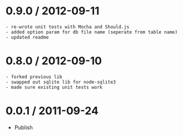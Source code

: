 0.9.0 / 2012-09-11
==================
    - re-wrote unit tests with Mocha and Should.js
    - added option param for db file name (seperate from table name)
    - updated readme

0.8.0 / 2012-09-10
==================
    - forked previous lib
    - swapped out sqlite lib for node-sqlite3
    - made sure existing unit tests work

0.0.1 / 2011-09-24
==================

  * Publish
